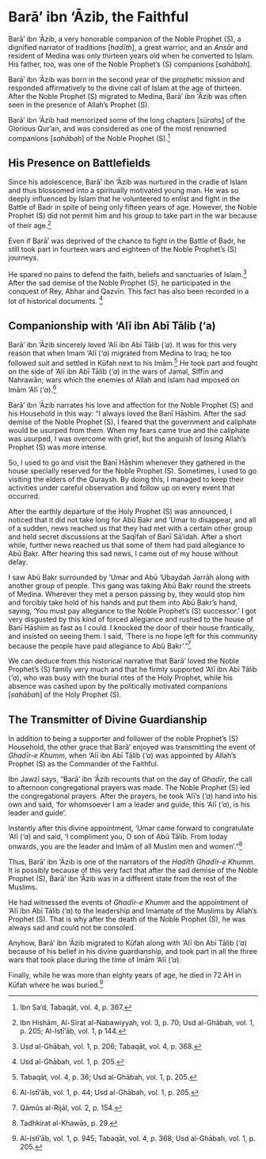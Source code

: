 Barā’ ibn ‘Āzib, the Faithful
=============================

Barā’ ibn ‘Āzib, a very honorable companion of the Noble Prophet (S), a
dignified narrator of traditions [*hadīth*], a great warrior, and an
*Ansār* and resident of Medina was only thirteen years old when he
converted to Islam. His father, too, was one of the Noble Prophet’s (S)
companions [*sahābah*].

Barā’ ibn ‘Āzib was born in the second year of the prophetic mission and
responded affirmatively to the divine call of Islam at the age of
thirteen. After the Noble Prophet (S) migrated to Medina, Barā’ ibn
‘Āzib was often seen in the presence of Allah’s Prophet (S).

Barā’ ibn ‘Āzib had memorized some of the long chapters [*sūrah*s] of
the Glorious Qur’an, and was considered as one of the most renowned
companions [*sahābah*] of the Noble Prophet (S).[^1]

His Presence on Battlefields
----------------------------

Since his adolescence, Barā’ ibn ‘Āzib was nurtured in the cradle of
Islam and thus blossomed into a spiritually motivated young man. He was
so deeply influenced by Islam that he volunteered to enlist and fight in
the Battle of Badr in spite of being only fifteen years of age. However,
the Noble Prophet (S) did not permit him and his group to take part in
the war because of their age.[^2]

Even if Barā’ was deprived of the chance to fight in the Battle of Badr,
he still took part in fourteen wars and eighteen of the Noble Prophet’s
(S) journeys.

He spared no pains to defend the faith, beliefs and sanctuaries of
Islam.[^3] After the sad demise of the Noble Prophet (S), he
participated in the conquest of Rey, Abhar and Qazvīn. This fact has
also been recorded in a lot of historical documents. [^4]

Companionship with ‘Alī ibn Abī Tālib (‘a)
------------------------------------------

Barā’ ibn ‘Āzib sincerely loved ‘Alī ibn Abī Tālib (*‘a*). It was for
this very reason that when Imam ‘Alī (*‘a*) migrated from Medina to
Iraq; he too followed suit and settled in Kūfah next to his Imām.[^5] He
took part and fought on the side of ‘Alī ibn Abī Tālib (*‘a*) in the
wars of Jamal, Siffīn and Nahrawān; wars which the enemies of Allah and
Islam had imposed on Imām ‘Alī (*‘a*).[^6]

Barā’ ibn ‘Āzib narrates his love and affection for the Noble Prophet
(S) and his Household in this way: “I always loved the Banī Hāshim.
After the sad demise of the Noble Prophet (S), I feared that the
government and caliphate would be usurped from them. When my fears came
true and the caliphate was usurped, I was overcome with grief, but the
anguish of losing Allah’s Prophet (S) was more intense.

So, I used to go and visit the Banī Hāshim whenever they gathered in the
house specially reserved for the Noble Prophet (S). Sometimes, I used to
go visiting the elders of the Quraysh. By doing this, I managed to keep
their activities under careful observation and follow up on every event
that occurred.

After the earthly departure of the Holy Prophet (S) was announced, I
noticed that it did not take long for Abū Bakr and ‘Umar to disappear,
and all of a sudden, news reached us that they had met with a certain
other group and held secret discussions at the Saqīfah of Banī Sā‘idah.
After a short while, further news reached us that some of them had paid
allegiance to Abū Bakr. After hearing this sad news, I came out of my
house without delay.

I saw Abū Bakr surrounded by ‘Umar and Abū ‘Ubaydah Jarrāh along with
another group of people. This gang was taking Abū Bakr round the streets
of Medina. Wherever they met a person passing by, they would stop him
and forcibly take hold of his hands and put them into Abū Bakr’s hand,
saying, ‘You must pay allegiance to the Noble Prophet’s (S) successor.’
I got very disgusted by this kind of forced allegiance and rushed to the
house of Banī Hāshim as fast as I could. I knocked the door of their
house frantically, and insisted on seeing them. I said, ‘There is no
hope left for this community because the people have paid allegiance to
Abū Bakr’.”[^7]

We can deduce from this historical narrative that Barā’ loved the Noble
Prophet’s (S) family very much and that he firmly supported ‘Alī ibn Abī
Tālib (*‘a*), who was busy with the burial rites of the Holy Prophet,
while his absence was cashed upon by the politically motivated
companions [*sahābah*] of the Holy Prophet (S).

The Transmitter of Divine Guardianship
--------------------------------------

In addition to being a supporter and follower of the noble Prophet’s (S)
Household, the other grace that Barā’ enjoyed was transmitting the event
of *Ghadīr-e Khumm*, when ‘Alī ibn Abī Tālib (*‘a*) was appointed by
Allah’s Prophet (S) as the Commander of the Faithful.

Ibn Jawzī says, “Barā’ ibn ‘Āzib recounts that on the day of *Ghadīr*,
the call to afternoon congregational prayers was made. The Noble Prophet
(S) led the congregational prayers. After the prayers, he took ‘Alī’s
(*‘a*) hand into his own and said, ‘for whomsoever I am a leader and
guide, this ‘Alī (*‘a*), is his leader and guide’.

Instantly after this divine appointment, ‘Umar came forward to
congratulate ‘Alī (*‘a*) and said, ‘I compliment you, O son of Abū
Tālib. From today onwards, you are the leader and Imām of all Muslim men
and women’.”[^8]

Thus, Barā’ ibn ‘Āzib is one of the narrators of the *Hadīth Ghadīr-e
Khumm*. It is possibly because of this very fact that after the sad
demise of the Noble Prophet (S), Barā’ ibn ‘Āzib was in a different
state from the rest of the Muslims.

He had witnessed the events of *Ghadīr-e Khumm* and the appointment of
‘Alī ibn Abī Tālib (*‘a*) to the leadership and Imamate of the Muslims
by Allah’s Prophet (S). That is why after the death of the Noble Prophet
(S), he was always sad and could not be consoled.

Anyhow, Barā’ ibn ‘Āzib migrated to Kūfah along with ‘Alī ibn Abī Tālib
(*‘a*) because of his belief in his divine guardianship, and took part
in all the three wars that took place during the time of Imām ‘Alī
(*‘a*).

Finally, while he was more than eighty years of age, he died in 72 AH in
Kūfah where he was buried.[^9]

[^1]: Ibn Sa‘d, Tabaqāt, vol. 4, p. 367.

[^2]: Ibn Hishām, Al-Sīrat al-Nabawiyyah, vol. 3, p. 70; Usd al-Ghābah,
vol. 1, p. 205; Al-Istī‘āb, vol. 1, p 144.

[^3]: Usd al-Ghābah, vol. 1, p. 206; Tabaqāt, vol. 4, p. 368.

[^4]: Usd al-Ghābah, vol. 1, p. 205.

[^5]: Tabaqāt, vol. 4, p. 36; Usd al-Ghābah, vol. 1, p. 205.

[^6]: Al-Istī‘āb, vol. 1, p. 44; Usd al-Ghābah, vol. 1, p. 205.

[^7]: Qāmūs al-Rijāl, vol. 2, p. 154.

[^8]: Tadhkirat al-Khawās, p. 29.

[^9]: Al-Istī‘āb, vol. 1, p. 945; Tabaqāt, vol. 4, p. 368; Usd
al-Ghābah, vol. 1, p. 205.


